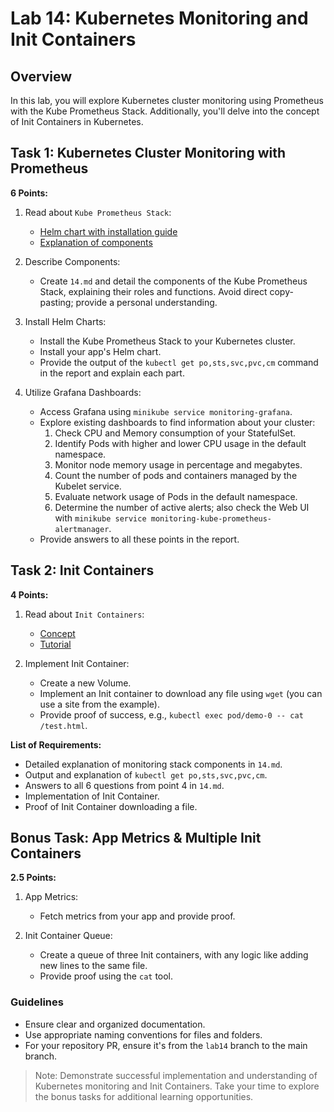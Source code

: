 # Lab 14: Kubernetes Monitoring and Init Containers

## Overview

In this lab, you will explore Kubernetes cluster monitoring using Prometheus with the Kube Prometheus Stack. Additionally, you'll delve into the concept of Init Containers in Kubernetes.

## Task 1: Kubernetes Cluster Monitoring with Prometheus

**6 Points:**

1. Read about `Kube Prometheus Stack`:
    - [Helm chart with installation guide](https://github.com/prometheus-community/helm-charts/tree/main/charts/kube-prometheus-stack)
    - [Explanation of components](https://github.com/prometheus-operator/kube-prometheus#kubeprometheus)

2. Describe Components:
    - Create `14.md` and detail the components of the Kube Prometheus Stack, explaining their roles and functions. Avoid direct copy-pasting; provide a personal understanding.

3. Install Helm Charts:
    - Install the Kube Prometheus Stack to your Kubernetes cluster.
    - Install your app's Helm chart.
    - Provide the output of the `kubectl get po,sts,svc,pvc,cm` command in the report and explain each part.


4. Utilize Grafana Dashboards:
    - Access Grafana using `minikube service monitoring-grafana`.
    - Explore existing dashboards to find information about your cluster:
        1. Check CPU and Memory consumption of your StatefulSet.
        2. Identify Pods with higher and lower CPU usage in the default namespace.
        3. Monitor node memory usage in percentage and megabytes.
        4. Count the number of pods and containers managed by the Kubelet service.
        5. Evaluate network usage of Pods in the default namespace.
        6. Determine the number of active alerts; also check the Web UI with `minikube service monitoring-kube-prometheus-alertmanager`.
    - Provide answers to all these points in the report.

## Task 2: Init Containers

**4 Points:**

1. Read about `Init Containers`:
    - [Concept](https://kubernetes.io/docs/concepts/workloads/pods/init-containers/)
    - [Tutorial](https://kubernetes.io/docs/tasks/configure-pod-container/configure-pod-initialization/#create-a-pod-that-has-an-init-container)

2. Implement Init Container:
    - Create a new Volume.
    - Implement an Init container to download any file using `wget` (you can use a site from the example).
    - Provide proof of success, e.g., `kubectl exec pod/demo-0 -- cat /test.html`.

**List of Requirements:**

- Detailed explanation of monitoring stack components in `14.md`.
- Output and explanation of `kubectl get po,sts,svc,pvc,cm`.
- Answers to all 6 questions from point 4 in `14.md`.
- Implementation of Init Container.
- Proof of Init Container downloading a file.

## Bonus Task: App Metrics & Multiple Init Containers

**2.5 Points:**

1. App Metrics:
    - Fetch metrics from your app and provide proof.

2. Init Container Queue:
    - Create a queue of three Init containers, with any logic like adding new lines to the same file.
    - Provide proof using the `cat` tool.

### Guidelines

- Ensure clear and organized documentation.
- Use appropriate naming conventions for files and folders.
- For your repository PR, ensure it's from the `lab14` branch to the main branch.

> Note: Demonstrate successful implementation and understanding of Kubernetes monitoring and Init Containers. Take your time to explore the bonus tasks for additional learning opportunities.
